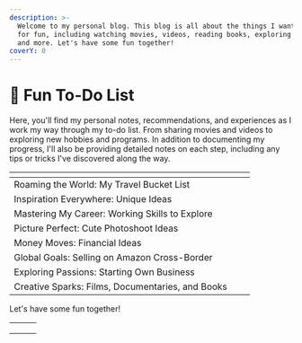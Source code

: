 ```yaml
---
description: >-
  Welcome to my personal blog. This blog is all about the things I want to do
  for fun, including watching movies, videos, reading books, exploring programs,
  and more. Let's have some fun together!
coverY: 0
---
```


# 👾 Fun To-Do List

Here, you'll find my personal notes, recommendations, and experiences as I work my way through my to-do list. From sharing movies and videos to exploring new hobbies and programs. In addition to documenting my progress, I'll also be providing detailed notes on each step, including any tips or tricks I've discovered along the way.



<table data-view="cards"><thead><tr><th></th><th></th><th></th></tr></thead><tbody><tr><td>Roaming the World: My Travel Bucket List</td><td></td><td></td></tr><tr><td>Inspiration Everywhere: Unique Ideas</td><td></td><td></td></tr><tr><td>Mastering My Career: Working Skills to Explore</td><td></td><td></td></tr><tr><td>Picture Perfect: Cute Photoshoot Ideas</td><td></td><td></td></tr><tr><td>Money Moves: Financial Ideas</td><td></td><td></td></tr><tr><td>Global Goals: Selling on Amazon Cross-Border</td><td></td><td></td></tr><tr><td>Exploring Passions: Starting Own Business</td><td></td><td></td></tr><tr><td>Creative Sparks: Films, Documentaries, and Books</td><td></td><td></td></tr></tbody></table>



Let's have some fun together!



|   |   |   |
| - | - | - |
|   |   |   |
|   |   |   |
|   |   |   |





